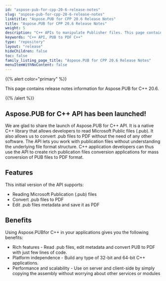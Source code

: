 ```yaml
---
id: "aspose-pub-for-cpp-20-6-release-notes"
slug: "aspose-pub-for-cpp-20-6-release-notes"
linktitle: "Aspose.PUB for CPP 20.6 Release Notes"
title: "Aspose.PUB for CPP 20.6 Release Notes"
weight: 5
description: "C++ APIs to manipulate Publisher files. This page contains new features Aspose.PUB for C++, enhancement, and bug fixes in 2020, version 20.6."
keywords: "C++ API, PUB to PDF C++"
type: "repository"
layout: "release"
hideChildren: false
toc: false
family_listing_page_title: "Aspose.PUB for CPP 20.6 Release Notes"
menuItemWithNoContent: false
---
```


{{% alert color="primary" %}} 

This page contains release notes information for Aspose.PUB for C++ 20.6.

{{% /alert %}} 
## **Aspose.PUB for C++ API has been launched!**
We are glad to share the launch of Aspose.PUB for C++ API. It is a native C++ library that allows developers to read Microsoft Public files (.pub). It also allows us to convert .pub files to PDF without the need of any other software. The API lets you work with publication files without understanding the underlying file format structure. C++ application developers can thus use the API to create rich publication files conversion applications for mass conversion of PUB files to PDF format.
## **Features**
This initial version of the API supports:

- Reading Microsoft Publication (.pub) files
- Convert .pub files to PDF
- Edit .pub files metadata and save it as PDF
## **Benefits**
Using Aspose.PUBfor C++ in your applications gives you the following benefits:

- Rich features - Read .pub files, edit metadata and convert PUB to PDF with just few lines of code.
- Platform independence - Build any type of 32-bit and 64-bit C++ applications.
- Performance and scalability - Use on server and client-side by simply copying the assembly without worrying about other services or modules


